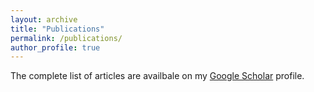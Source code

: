 ```yaml
---
layout: archive
title: "Publications"
permalink: /publications/
author_profile: true
---
```


 <div class="wordwrap">The complete list of articles are availbale on my <a href="{{site.author.googlescholar}}" target="_blank">Google Scholar</a> profile.</div>

